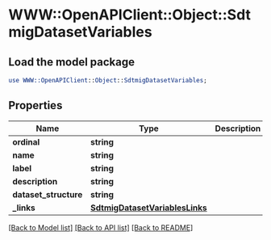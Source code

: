 # WWW::OpenAPIClient::Object::SdtmigDatasetVariables

## Load the model package
```perl
use WWW::OpenAPIClient::Object::SdtmigDatasetVariables;
```

## Properties
Name | Type | Description | Notes
------------ | ------------- | ------------- | -------------
**ordinal** | **string** |  | [optional] 
**name** | **string** |  | [optional] 
**label** | **string** |  | [optional] 
**description** | **string** |  | [optional] 
**dataset_structure** | **string** |  | [optional] 
**_links** | [**SdtmigDatasetVariablesLinks**](SdtmigDatasetVariablesLinks.md) |  | [optional] 

[[Back to Model list]](../README.md#documentation-for-models) [[Back to API list]](../README.md#documentation-for-api-endpoints) [[Back to README]](../README.md)


